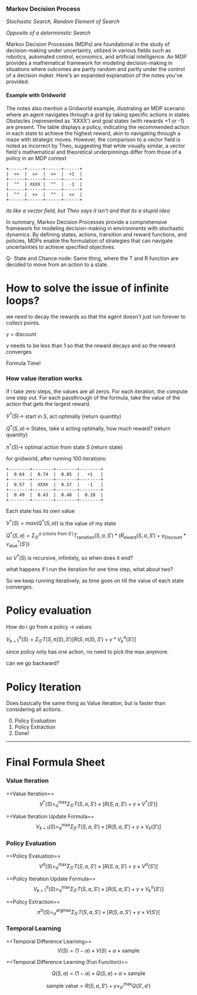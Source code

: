 ### Markov Decision Process
*Stochastic Search, Random Element of Search*

*Opposite of a deterministic Search*

Markov Decision Processes (MDPs) are foundational in the study of decision-making under uncertainty, utilized in various fields such as robotics, automated control, economics, and artificial intelligence. An MDP provides a mathematical framework for modeling decision-making in situations where outcomes are partly random and partly under the control of a decision maker. Here's an expanded explanation of the notes you've provided:


#### Example with Gridworld

The notes also mention a Gridworld example, illustrating an MDP scenario where an agent navigates through a grid by taking specific actions in states. Obstacles (represented as 'XXXX') and goal states (with rewards +1 or -1) are present. The table displays a policy, indicating the recommended action in each state to achieve the highest reward, akin to navigating through a maze with strategic moves. However, the comparison to a vector field is noted as incorrect by Theo, suggesting that while visually similar, a vector field's mathematical and theoretical underpinnings differ from those of a policy in an MDP context

```
+------+------+------+------+
|  >>  |  >>  |  >>  |  +1  |
+------+------+------+------+
|  ^^  | XXXX |  ^^  |  -1  |
+------+------+------+------+
|  ^^  |  >>  |  ^^  |  <<  |
+------+------+------+------+
```

*its like a vector field, but Theo says it isn't and that its a stupid idea*

In summary, Markov Decision Processes provide a comprehensive framework for modeling decision-making in environments with stochastic dynamics. By defining states, actions, transition and reward functions, and policies, MDPs enable the formulation of strategies that can navigate uncertainties to achieve specified objectives.


Q- State and Chance node: Same thing, where the T and R function are decided to move from an action to a state. 


# How to solve the issue of infinite loops?
we need to decay the rewards so that the agent doesn't just run forever to collect points.

$\gamma$ = discount

$\gamma$ needs to be less than 1 so that the reward decays and so the reward converges

Formula Time!

### How value iteration works

If i take zero steps, the values are all zeros.
For each iteration, the compute one step out.
For each passthrough of the formula, take the value of the action that gets the largest reward.

$V^*(S) \to$ start in $S$, act optimally (return quantity)

$Q^*(S, a) \to$ States, take $a$ acting optimally, how much reward? (return quantity)

$\pi^*(S) \to$ optimal action from state $S$ (return state)

for gridworld, after running 100 iterations:

```
+--------+--------+--------+--------+
|  0.64  |  0.74  |  0.85  |   +1   |
+--------+--------+--------+--------+
|  0.57  |  XXXX  |  0.57  |   -1   |
+--------+--------+--------+--------+
|  0.49  |  0.43  |  0.48  |  0.28  |
+--------+--------+--------+--------+
```

Each state has its own value

$V^*(S)=max(Q^*(S, a))$ is the value of my state

$Q^*(S, a) = \Sigma_{S'}^{a\text{ (ctions from S')}}T_{\text{ransition}}(S, a, S') * (R_{\text{eward}}(S, a, S') + \gamma_{\text{Discount}} * v^*_{\text{alue}}(S'))$


so $V^*(S)$ is recursive, infinitely, so when does it end?

what happens if I run the iteration for one time step, what about two?

So we keep running iteratively, as time goes on till the value of each state converges.

# Policy evaluation

How do i go from a policy -> values

$V^{\pi}_{k+1}(S)=\Sigma_{S'} T(S, \pi(S), S')[R(S, \pi(S), S') + \gamma*V^{\pi}_{k}(S')]$

since policy only has one action, no need to pick the max anymore.

can we go backward?



# Policy Iteration
Does basically the same thing as Value iteration, but is faster than considering all actions.

0. Policy Evaluation
1. Policy Extraction
2. Done!

---

# Final Formula Sheet

### Value Iteration

==Value Iteration==
$$V^{*}(S) = ^{\text{max}}_{a}\Sigma _{S'}T(S, a, S') \times [R(S, a, S') + \gamma \times V^{*}(S')]$$

==Value Iteration Update Formula==
$$V_{k+1}(S) = ^{\text{max}}_{a}\Sigma _{S'}T(S, a, S') \times [R(S, a, S') + \gamma \times V_{k}(S')]$$

### Policy Evaluation

==Policy Evaluation==
$$V^{\pi}(S) = ^{\text{max}}_{a}\Sigma _{S'}T(S, a, S') \times [R(S, a, S') + \gamma \times V^{\pi}(S')]$$

==Policy Iteration Update Formula==
$$V^{\pi}_{k+1}(S) = ^{\text{max}}_{a}\Sigma _{S'}T(S, a, S') \times [R(S, a, S') + \gamma \times V^{\pi}_{k}(S')]$$

==Policy Extraction==
$$\pi^{\pi}(S) = ^{\text{argmax}}_{a}\Sigma _{S'}T(S, a, S') \times [R(S, a, S') + \gamma \times V(S')]$$

### Temporal Learning

==Temporal Difference Learning==
$$V(S) = (1-\alpha) \times V(S) + \alpha \times \text{sample}$$

==Temporal Difference Learning (Fun Function)==

$$Q(S, a) = (1-\alpha) \times Q(S, a) + \alpha \times \text{sample}$$

$$\text{sample value} = R(S, a, S') + \gamma \times ^{\text{max}}_{a'}Q(S', a')$$